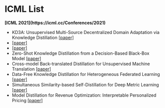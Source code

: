 <h1>ICML List</h1>
<strong>[ICML 2021](https://icml.cc/Conferences/2021)</strong>

<ul>
<li>KD3A: Unsupervised Multi-Source Decentralized Domain Adaptation via Knowledge Distillation
<a href="">[paper]</a>
<li><a href="A statistical perspective on distillation">[paper]</a>
<li><a href="Training data-efficient image transformers & distillation through attention
">[paper]</a>
<li>Zero-Shot Knowledge Distillation from a Decision-Based Black-Box Model
<a href="">[paper]</a>
<li>Cross-model Back-translated Distillation for Unsupervised Machine Translation
<a href="">[paper]</a>
<li>Data-Free Knowledge Distillation for Heterogeneous Federated Learning
<a href="">[paper]</a>
<li>Simultaneous Similarity-based Self-Distillation for Deep Metric Learning
<a href="">[paper]</a>
<li>Model Distillation for Revenue Optimization: Interpretable Personalized Pricing
<a href="">[paper]</a>

</ul>
